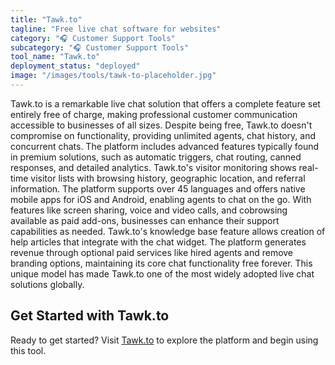 ```yaml
---
title: "Tawk.to"
tagline: "Free live chat software for websites"
category: "🎧 Customer Support Tools"
subcategory: "🎧 Customer Support Tools"
tool_name: "Tawk.to"
deployment_status: "deployed"
image: "/images/tools/tawk-to-placeholder.jpg"
---
```

Tawk.to is a remarkable live chat solution that offers a complete feature set entirely free of charge, making professional customer communication accessible to businesses of all sizes. Despite being free, Tawk.to doesn't compromise on functionality, providing unlimited agents, chat history, and concurrent chats. The platform includes advanced features typically found in premium solutions, such as automatic triggers, chat routing, canned responses, and detailed analytics. Tawk.to's visitor monitoring shows real-time visitor lists with browsing history, geographic location, and referral information. The platform supports over 45 languages and offers native mobile apps for iOS and Android, enabling agents to chat on the go. With features like screen sharing, voice and video calls, and cobrowsing available as paid add-ons, businesses can enhance their support capabilities as needed. Tawk.to's knowledge base feature allows creation of help articles that integrate with the chat widget. The platform generates revenue through optional paid services like hired agents and remove branding options, maintaining its core chat functionality free forever. This unique model has made Tawk.to one of the most widely adopted live chat solutions globally.
## Get Started with Tawk.to

Ready to get started? Visit [Tawk.to](https://tawkto.com) to explore the platform and begin using this tool.
